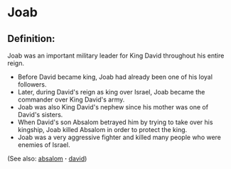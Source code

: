 # Joab #

## Definition: ##

Joab was an important military leader for King David throughout his entire reign. 

* Before David became king, Joab had already been one of his loyal followers.
* Later, during David's reign as king over Israel, Joab became the commander over King David's army.
* Joab was also King David's nephew since his mother was one of David's sisters.
* When David's son Absalom betrayed him by trying to take over his kingship, Joab killed Absalom in order to protect the king.
* Joab was a very aggressive fighter and killed many people who were enemies of Israel.

(See also: [absalom](../other/absalom.md) **·** [david](../other/david.md))

